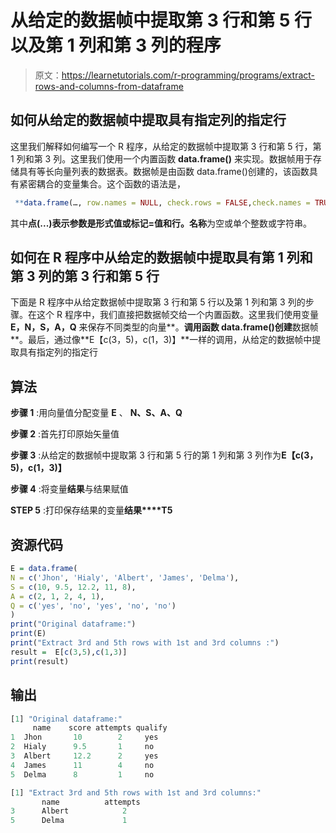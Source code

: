 # 从给定的数据帧中提取第 3 行和第 5 行以及第 1 列和第 3 列的程序

> 原文：<https://learnetutorials.com/r-programming/programs/extract-rows-and-columns-from-dataframe>

## 如何从给定的数据帧中提取具有指定列的指定行

这里我们解释如何编写一个 R 程序，从给定的数据帧中提取第 3 行和第 5 行，第 1 列和第 3 列。这里我们使用一个内置函数 **data.frame()** 来实现。数据帧用于存储具有等长向量列表的数据表。数据帧是由函数 data.frame()创建的，该函数具有紧密耦合的变量集合。这个函数的语法是，

```r
 **data.frame(…, row.names = NULL, check.rows = FALSE,check.names = TRUE, fix.empty.names = TRUE,stringsAsFactors = default.stringsAsFactors())** 

```

其中**点(...)**表示参数是形式值或标记=值和**行。名称**为空或单个整数或字符串。

## 如何在 R 程序中从给定的数据帧中提取具有第 1 列和第 3 列的第 3 行和第 5 行

下面是 R 程序中从给定数据帧中提取第 3 行和第 5 行以及第 1 列和第 3 列的步骤。在这个 R 程序中，我们直接把数据帧交给一个内置函数。这里我们使用变量 **E，N，S，A，Q** 来保存不同类型的向量**。**调用函数 data.frame()创建**数据帧**。最后，通过像**E【c(3，5)，c(1，3)】**一样的调用，从给定的数据帧中提取具有指定列的指定行

## 算法

**步骤 1** :用向量值分配变量 **E** 、 **N、S、A、Q**

**步骤 2** :首先打印原始矢量值

**步骤 3** :从给定的数据帧中提取第 3 行和第 5 行的第 1 列和第 3 列作为**E【c(3，5)，c(1，3)】**

**步骤 4** :将变量**结果**与结果赋值

**STEP 5** :打印保存结果的变量**结果****T5**

## 资源代码

```r
E = data.frame(
N = c('Jhon', 'Hialy', 'Albert', 'James', 'Delma'),
S = c(10, 9.5, 12.2, 11, 8),
A = c(2, 1, 2, 4, 1),
Q = c('yes', 'no', 'yes', 'no', 'no')
)
print("Original dataframe:")
print(E)
print("Extract 3rd and 5th rows with 1st and 3rd columns :")
result =  E[c(3,5),c(1,3)]
print(result)

```

## 输出

```r
[1] "Original dataframe:"
     name    score attempts qualify
1  Jhon       10        2     yes
2  Hialy      9.5       1     no
3  Albert     12.2      2     yes
4  James      11        4     no
5  Delma      8         1     no

[1] "Extract 3rd and 5th rows with 1st and 3rd columns:"
       name          attempts     
3      Albert            2           
5      Delma             1 
```